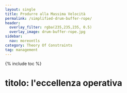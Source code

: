 ```yaml
---
layout: single
title: Produrre alla Massima Velocità
permalink: /simplified-drum-buffer-rope/
header:
  overlay_filter: rgba(235,235,235, 0.5)
  overlay_image: drum-buffer-rope.jpg
sidebar: 
  nav: moreontls
category: Theory Of Constraints
tag: management
---
```

{% include toc %}

# titolo: l'eccellenza operativa